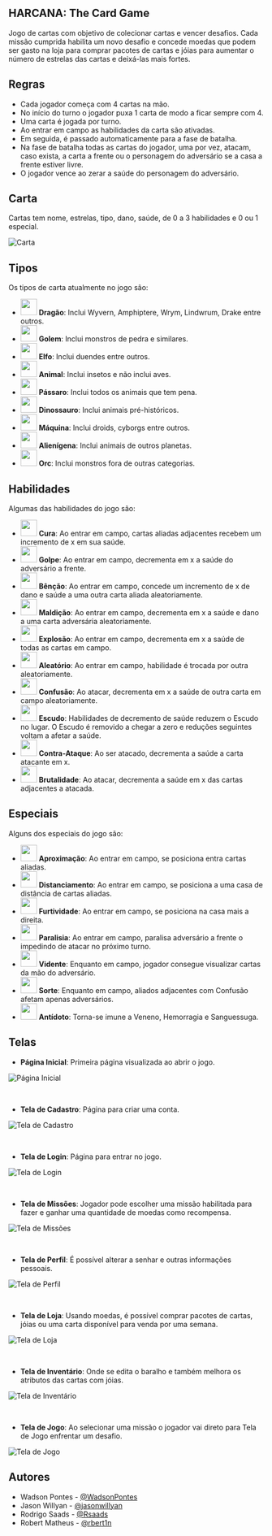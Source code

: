 ## HARCANA: The Card Game

Jogo de cartas com objetivo de colecionar cartas e vencer desafios. Cada missão cumprida habilita um novo desafio e concede moedas que podem ser gasto na loja para comprar pacotes de cartas e jóias para aumentar o número de estrelas das cartas e deixá-las mais fortes.

## Regras

- Cada jogador começa com 4 cartas na mão.
- No início do turno o jogador puxa 1 carta de modo a ficar sempre com 4.
- Uma carta é jogada por turno.
- Ao entrar em campo as habilidades da carta são ativadas.
- Em seguida, é passado automaticamente para a fase de batalha.
- Na fase de batalha todas as cartas do jogador, uma por vez, atacam, caso exista, a carta a frente ou o personagem do adversário se a casa a frente estiver livre.
- O jogador vence ao zerar a saúde do personagem do adversário.

## Carta

Cartas tem nome, estrelas, tipo, dano, saúde, de 0 a 3 habilidades e 0 ou 1 especial.

![Carta](img/item/card-exemple-2.png)

## Tipos
Os tipos de carta atualmente no jogo são:
- <img src="img/icon/type/dragao.png" width="32" height="32"> **Dragão**: Inclui Wyvern, Amphiptere, Wrym, Lindwrum, Drake entre outros.
- <img src="img/icon/type/golem.png" width="32" height="32"> **Golem**: Inclui monstros de pedra e similares.
- <img src="img/icon/type/elfo.png" width="32" height="32"> **Elfo**: Inclui duendes entre outros.
- <img src="img/icon/type/animal.png" width="32" height="32"> **Animal**: Inclui insetos e não inclui aves.
- <img src="img/icon/type/passaro.png" width="32" height="32"> **Pássaro**: Inclui todos os animais que tem pena.
- <img src="img/icon/type/dinossauro.png" width="32" height="32"> **Dinossauro**: Inclui animais pré-históricos.
- <img src="img/icon/type/maquina.png" width="32" height="32"> **Máquina**: Inclui droids, cyborgs entre outros.
- <img src="img/icon/type/alienigena.png" width="32" height="32"> **Alienígena**: Inclui animais de outros planetas.
- <img src="img/icon/type/orc.png" width="32" height="32"> **Orc**: Inclui monstros fora de outras categorias.

## Habilidades

Algumas das habilidades do jogo são:

- <img src="img/icon/skill/cura.png" width="32" height="32"> **Cura**: Ao entrar em campo, cartas aliadas adjacentes recebem um incremento de x em sua saúde.
- <img src="img/icon/skill/golpe.png" width="32" height="32"> **Golpe**: Ao entrar em campo, decrementa em x a saúde do adversário a frente.
- <img src="img/icon/skill/bencao.png" width="32" height="32"> **Bênção**: Ao entrar em campo, concede um incremento de x de dano e saúde a uma outra carta aliada aleatoriamente.
- <img src="img/icon/skill/maldicao.png" width="32" height="32"> **Maldição**: Ao entrar em campo, decrementa em x a saúde e dano a uma carta adversária aleatoriamente.
- <img src="img/icon/skill/explosao.png" width="32" height="32"> **Explosão**: Ao entrar em campo, decrementa em x a saúde de todas as cartas em campo.
- <img src="img/icon/skill/aleatorio.png" width="32" height="32"> **Aleatório**: Ao entrar em campo, habilidade é trocada por outra aleatoriamente.
- <img src="img/icon/skill/confusao.png" width="32" height="32"> **Confusão**: Ao atacar, decrementa em x a saúde de outra carta em campo aleatoriamente.
- <img src="img/icon/skill/escudo.png" width="32" height="32"> **Escudo**: Habilidades de decremento de saúde reduzem o Escudo no lugar. O Escudo é removido a chegar a zero e reduções seguintes voltam a afetar a saúde.
- <img src="img/icon/skill/contra-ataque.png" width="32" height="32"> **Contra-Ataque**: Ao ser atacado, decrementa a saúde a carta atacante em x.
- <img src="img/icon/skill/brutalidade.png" width="32" height="32"> **Brutalidade**: Ao atacar, decrementa a saúde em x das cartas adjacentes a atacada.

## Especiais

Alguns dos especiais do jogo são:

- <img src="img/icon/skill/aproximacao.png" width="32" height="32"> **Aproximação**: Ao entrar em campo, se posiciona entra cartas aliadas.
- <img src="img/icon/skill/distanciamento.png" width="32" height="32"> **Distanciamento**: Ao entrar em campo, se posiciona a uma casa de distância de cartas aliadas.
- <img src="img/icon/skill/furtividade.png" width="32" height="32"> **Furtividade**: Ao entrar em campo, se posiciona na casa mais a direita.
- <img src="img/icon/skill/paralisia.png" width="32" height="32"> **Paralisia**: Ao entrar em campo, paralisa adversário a frente o impedindo de atacar no próximo turno.
- <img src="img/icon/skill/vidente.png" width="32" height="32"> **Vidente**: Enquanto em campo, jogador consegue visualizar cartas da mão do adversário.
- <img src="img/icon/skill/sorte.png" width="32" height="32"> **Sorte**: Enquanto em campo, aliados adjacentes com Confusão afetam apenas adversários.
- <img src="img/icon/skill/antidoto.png" width="32" height="32"> **Antídoto**: Torna-se imune a Veneno, Hemorragia e Sanguessuga.

## Telas

- **Página Inicial**: Primeira página visualizada ao abrir o jogo.

![Página Inicial](img/other/screenshot-pagina-inicial.png)

<br>

- **Tela de Cadastro**: Página para criar uma conta.

![Tela de Cadastro](img/other/screenshot-tela-cadastro.png)

<br>

- **Tela de Login**: Página para entrar no jogo.

![Tela de Login](img/other/screenshot-tela-login.png)

<br>

- **Tela de Missões**: Jogador pode escolher uma missão habilitada para fazer e ganhar uma quantidade de moedas como recompensa.

![Tela de Missões](img/other/screenshot-tela-missoes.png)

<br>

- **Tela de Perfil**: É possível alterar a senhar e outras informações pessoais.

![Tela de Perfil](img/other/screenshot-tela-perfil.png)

<br>

- **Tela de Loja**: Usando moedas, é possível comprar pacotes de cartas, jóias ou uma carta disponível para venda por uma semana.

![Tela de Loja](img/other/screenshot-tela-loja.png)

<br>

- **Tela de Inventário**: Onde se edita o baralho e também melhora os atributos das cartas com jóias.

![Tela de Inventário](img/other/screenshot-tela-inventario.png)

<br>

- **Tela de Jogo**: Ao selecionar uma missão o jogador vai direto para Tela de Jogo enfrentar um desafio.

![Tela de Jogo](img/other/screenshot-tela-jogo.png)

## Autores

- Wadson Pontes - [@WadsonPontes](https://github.com/WadsonPontes)
- Jason Willyan - [@jasonwillyan](https://github.com/jasonwillyan)
- Rodrigo Saads - [@Rsaads](https://github.com/Rsaads)
- Robert Matheus - [@rbert1n](https://github.com/rbert1n)